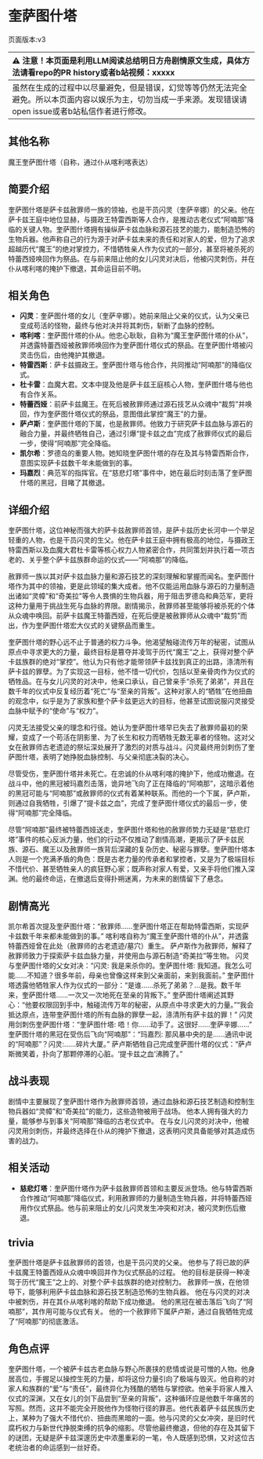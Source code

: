 # 奎萨图什塔
页面版本:v3
 

| :warning: 注意！本页面是利用LLM阅读总结明日方舟剧情原文生成，具体方法请看repo的PR history或者b站视频：xxxxx           |
|:----------------------------|
| 虽然在生成的过程中以尽量避免，但是错误，幻觉等等仍然无法完全避免。所以本页面内容以娱乐为主，切勿当成一手来源。发现错误请open issue或者b站私信作者进行修改。|



## 其他名称
魔王奎萨图什塔（自称，通过仆从喀利喀表达）
## 简要介绍
奎萨图什塔是萨卡兹赦罪师一族的领袖，也是干员闪灵（奎萨辛娜）的父亲。他在萨卡兹王庭中地位显赫，与摄政王特雷西斯等人合作，是推动古老仪式“阿喃那”降临的关键人物。奎萨图什塔拥有操纵萨卡兹血脉和源石技艺的能力，能制造恐怖的生物兵器。他声称自己的行为源于对萨卡兹未来的责任和对家人的爱，但为了追求超越历代“魔王”的绝对掌控力，不惜牺牲亲人作为仪式的一部分，甚至将被杀死的特蕾西娅唤回作为祭品。在与前来阻止他的女儿闪灵对决后，他被闪灵刺伤，并在仆从喀利喀的掩护下撤退，其命运目前不明。
## 相关角色
-   **闪灵**：奎萨图什塔的女儿（奎萨辛娜）。她前来阻止父亲的仪式，认为父亲已变成苟活的怪物，最终与他对决并将其刺伤，斩断了血脉的控制。
-   **喀利喀**：奎萨图什塔的仆从。他忠心耿耿，自称为“魔王奎萨图什塔的仆从”，并透露特蕾西娅被赦罪师唤回作为奎萨图什塔仪式的祭品。在奎萨图什塔被闪灵击伤后，由他掩护其撤退。
-   **特雷西斯**：萨卡兹摄政王。奎萨图什塔与他合作，共同推动“阿喃那”的降临仪式。
-   **杜卡雷**：血魔大君。文本中提及他是萨卡兹王庭核心人物，奎萨图什塔与他也有合作关系。
-   **特蕾西娅**：前萨卡兹魔王。在死后被赦罪师通过源石技艺从众魂中“裁剪”并唤回，作为奎萨图什塔仪式的祭品，意图借此掌控“魔王”的力量。
-   **萨卢斯**：奎萨图什塔的下属，也是赦罪师。他致力于研究萨卡兹血脉与源石的融合力量，并最终牺牲自己，通过引爆“提卡兹之血”完成了赦罪师仪式的最后一步，使得“阿喃那”完全降临。
-   **凯尔希**：罗德岛的重要人物。她知晓奎萨图什塔的存在及其与特雷西斯合作，意图实现萨卡兹数千年未能做到的事。
-   **玛嘉烈**：典范军的指挥官。在“慈悲灯塔”事件中，她在最后时刻击落了奎萨图什塔的黑冠，目睹了其撤退。
## 详细介绍
奎萨图什塔，这位神秘而强大的萨卡兹赦罪师首领，是萨卡兹历史长河中一个举足轻重的人物，也是干员闪灵的生父。他在萨卡兹王庭中拥有极高的地位，与摄政王特雷西斯以及血魔大君杜卡雷等核心权力人物紧密合作，共同策划并执行着一项古老的、关乎整个萨卡兹族群命运的仪式——“阿喃那”的降临。

赦罪师一族以其对萨卡兹血脉力量和源石技艺的深刻理解和掌握而闻名。奎萨图什塔作为其中的领袖，更是此领域的集大成者。他不仅能运用血脉与源石的力量制造出诸如“灵幛”和“奇美拉”等令人畏惧的生物兵器，用于阻击罗德岛和典范军，更将这种力量用于挑战生死与血脉的界限。剧情揭示，赦罪师甚至能够将被杀死的个体从众魂中唤回。前萨卡兹魔王特蕾西娅，在死后便是被赦罪师从众魂中“裁剪”而出，作为奎萨图什塔宏大仪式的关键祭品而重生。

奎萨图什塔的野心远不止于普通的权力斗争。他渴望触碰流传万年的秘密，试图从原点中寻求更大的力量，最终目标是篡夺并凌驾于历代“魔王”之上，获得对整个萨卡兹族群的绝对“掌控”。他认为只有他才能带领萨卡兹找到真正的出路，涤清所有萨卡兹的罪孽。为了实现这一目标，他不惜一切代价，包括以至亲骨肉作为仪式的牺牲品。在与女儿闪灵的对决中，他亲口承认，自己曾亲手“杀死了弟弟”，并且在数千年的仪式中反复经历着“死亡”与“至亲的背叛”。这种对家人的“牺牲”在他扭曲的观念中，似乎是为了家族和整个萨卡兹更远大的目标，他甚至试图说服闪灵接受血脉中赋予的“使命”与“权力”。

闪灵无法接受父亲的理念和行径。她认为奎萨图什塔早已失去了赦罪师最初的荣耀，变成了一个苟活在阴影里、为了长生和权力而牺牲无数无辜者的怪物。这对父女在赦罪师古老遗迹的祭坛深处展开了激烈的对质与战斗。闪灵最终用剑刺伤了奎萨图什塔，表明了她挣脱血脉控制、与父亲彻底决裂的决心。

尽管受伤，奎萨图什塔并未死亡。在忠诚的仆从喀利喀的掩护下，他成功撤退。在战斗中，他的黑冠被玛嘉烈击落，诡异地飞向了正在降临的“阿喃那”，这暗示着他的黑冠可能与“阿喃那”或赦罪师的仪式有着某种联系。而他的一个下属，萨卢斯，则通过自我牺牲，引爆了“提卡兹之血”，完成了奎萨图什塔仪式的最后一步，使得“阿喃那”完全降临。

尽管“阿喃那”最终被特蕾西娅送走，奎萨图什塔和他的赦罪师势力无疑是“慈悲灯塔”事件的核心反派力量，他们的行动不仅推动了剧情高潮，更揭示了萨卡兹民族、源石、魔王以及赦罪师一族背后深藏的复杂历史、秘密与罪孽。奎萨图什塔本人则是一个充满矛盾的角色：既是古老力量的传承者和掌控者，又是为了极端目标不惜代价、甚至牺牲亲人的疯狂野心家；既声称对家人有爱，又亲手将他们推入深渊。他的最终命运，在撤退后变得扑朔迷离，为未来的剧情留下了悬念。
## 剧情高光
凯尔希首次提及奎萨图什塔：“赦罪师......奎萨图什塔正在帮助特雷西斯，实现萨卡兹数千年来都未能做到的事。”
喀利喀自称为“魔王奎萨图什塔的仆从”，并透露特蕾西娅曾在此处（赦罪师的古老遗迹/墓穴）重生。
萨卢斯作为赦罪师，解释了赦罪师致力于探索萨卡兹血脉力量，并使用血与源石制造“奇美拉”等生物。
闪灵与奎萨图什塔的父女对决：“闪灵: 我是来杀你的。奎萨图什塔: 我知道。我怎么可能......不知道？很多年前，母亲也曾像这样来到父亲面前，来到我面前。”
奎萨图什塔透露他牺牲家人作为仪式的一部分：“是谁......杀死了弟弟？...是我。数千年来，奎萨图什塔......一次又一次地死在至亲的背叛下。”
奎萨图什塔阐述其野心：“他要权限回到手中，触碰流传万年的秘密，从原点中寻求更大的力量。”“我会抵达原点，连带奎萨图什塔的所有血脉的罪孽一起，涤清所有萨卡兹的罪！”
闪灵用剑刺伤奎萨图什塔：“奎萨图什塔: 唔！你......动手了。这很好......奎萨辛娜......”
奎萨图什塔的黑冠在受伤后飞向“阿喃那”：“玛嘉烈: 那风暴中央的是......通讯中说的“阿喃那”？闪灵:......碎片大厦。”
萨卢斯牺牲自己完成奎萨图什塔的仪式：“萨卢斯微笑着，扑向了那颗停滞的心脏。‘提卡兹之血’沸腾了。”
## 战斗表现
剧情中主要展现了奎萨图什塔作为赦罪师首领，通过血脉和源石技艺制造和控制生物兵器如“灵幛”和“奇美拉”的能力，这些造物被用于战场。
他本人拥有强大的力量，能够参与到事关“阿喃那”降临的古老仪式中。
在与女儿闪灵的对决中，他被闪灵用剑刺伤，并最终选择在仆从的掩护下撤退，这表明闪灵具备能够对其造成伤害的战力。
## 相关活动
-   **慈悲灯塔**：奎萨图什塔作为萨卡兹赦罪师首领和主要反派登场。他与特雷西斯合作推动“阿喃那”降临仪式，利用赦罪师的力量制造生物兵器，并将特蕾西娅用作仪式祭品。他与前来阻止的女儿闪灵发生冲突和对决，被闪灵刺伤后撤退。
## trivia
奎萨图什塔是萨卡兹赦罪师的首领，也是干员闪灵的父亲。
他参与了将已故的萨卡兹魔王特蕾西娅从众魂中唤回并作为仪式祭品的过程。
他的目标是获得一种凌驾于历代“魔王”之上的、对整个萨卡兹族群的绝对控制力。
赦罪师一族，在他领导下，能够利用萨卡兹血脉和源石技艺制造恐怖的生物兵器。
他在与闪灵的对决中被刺伤，并在其仆从喀利喀的帮助下成功撤退。
他的黑冠在被击落后飞向了“阿喃那”，其作用可能与仪式有关。
他的一个赦罪师下属萨卢斯，通过自我牺牲完成了“阿喃那”的彻底激活。
## 角色点评
奎萨图什塔，一个被萨卡兹古老血脉与野心所裹挟的悲情或说是可憎的人物。他身居高位，手握足以操控生死的力量，却将这份力量引向了极端与毁灭。他自称的对家人和族群的“爱”与“责任”，最终异化为残酷的牺牲与掌控欲。他亲手将家人推入仪式的深渊，又在女儿的剑下品尝到“至亲的背叛”，这种循环应是他数千年痛苦的写照。然而，这并不能完全开脱他作为怪物行径的罪恶。他代表着萨卡兹民族历史上，某种为了强大不惜代价、扭曲而黑暗的一面。他与闪灵的父女冲突，是旧时代腐朽权力与新世代挣脱束缚的抗争的缩影。尽管他最终撤退，但他的存在及其留下的谜团，无疑是萨卡兹深邃历史中浓墨重彩的一笔，令人既感到恐惧，又对这位古老统治者的命运感到一丝好奇。